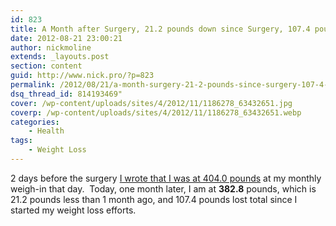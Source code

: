 ```yaml
---
id: 823
title: A Month after Surgery, 21.2 pounds down since Surgery, 107.4 pounds lost total so far
date: 2012-08-21 23:00:21
author: nickmoline
extends: _layouts.post
section: content
guid: http://www.nick.pro/?p=823
permalink: /2012/08/21/a-month-surgery-21-2-pounds-since-surgery-107-4-pounds-lost-total-far/
dsq_thread_id: 814193469"
cover: /wp-content/uploads/sites/4/2012/11/1186278_63432651.jpg
coverp: /wp-content/uploads/sites/4/2012/11/1186278_63432651.webp
categories:
    - Health
tags:
    - Weight Loss
---
```

2 days before the surgery <a title="Time for the clear liquids only" href="{% post_url 2012-07-24-time-clear-liquids %}" target="_blank">I wrote that I was at 404.0 pounds</a> at my monthly weigh-in that day.  Today, one month later, I am at **382.8** pounds, which is 21.2 pounds less than 1 month ago, and 107.4 pounds lost total since I started my weight loss efforts.
